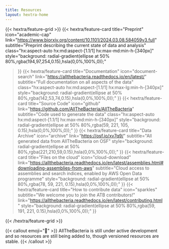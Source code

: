 ```yaml
---
title: Resources
layout: hextra-home
---
```


{{< hextra/feature-grid >}}
  {{< hextra/feature-card
    title="Preprint"
    icon="academic-cap"
    link="https://www.biorxiv.org/content/10.1101/2024.03.08.584059v3.full"
    subtitle="Preprint describing the current state of data and analysis"
    class="hx:aspect-auto hx:md:aspect-[1.1/1] hx:max-md:min-h-[340px]"
    style="background: radial-gradient(ellipse at 50% 80%,rgba(194,97,254,0.15),hsla(0,0%,100%,0));"
  >}}
  {{< hextra/feature-card
    title="Documentation"
    icon="document-search"
    link="https://allthebacteria.readthedocs.io/en/latest/"
    subtitle="Full documentation on all aspects of the data"
    class="hx:aspect-auto hx:md:aspect-[1.1/1] hx:max-lg:min-h-[340px]"
    style="background: radial-gradient(ellipse at 50% 80%,rgba(142,53,74,0.15),hsla(0,0%,100%,0));"
  >}}
  {{< hextra/feature-card
    title="Source Code"
    icon="github"
    link="https://github.com/AllTheBacteria/AllTheBacteria"
    subtitle="Code used to generate the data"
    class="hx:aspect-auto hx:md:aspect-[1.1/1] hx:max-md:min-h-[340px]"
    style="background: radial-gradient(ellipse at 50% 80%,rgba(59, 221, 105, 0.15),hsla(0,0%,100%,0));"
  >}}
  {{< hextra/feature-card
    title="Data Archive"
    icon="archive"
    link="https://osf.io/xv7q9/"
    subtitle="All generated data from AllTheBacteria on OSF"
    style="background: radial-gradient(ellipse at 50% 80%,rgba(221,210,59,0.15),hsla(0,0%,100%,0));"
  >}}
  {{< hextra/feature-card
    title="Files on the cloud"
    icon="cloud-download"
    link="https://allthebacteria.readthedocs.io/en/latest/assemblies.html#downloading-assemblies-from-aws"
    subtitle="Cloud access to assemblies and search indices, enabled by AWS Open Data programme"
    style="background: radial-gradient(ellipse at 50% 80%,rgba(78, 59, 221, 0.15),hsla(0,0%,100%,0));"
  >}}
  {{< hextra/feature-card
    title="How to contribute data"
    icon="sparkles"
    subtitle="We welcome you to join the ATB contributors!"
    link="https://allthebacteria.readthedocs.io/en/latest/contributing.html"
    style="background: radial-gradient(ellipse at 50% 80%,rgba(59, 191, 221, 0.15),hsla(0,0%,100%,0));"
  >}}

{{< /hextra/feature-grid >}}

{{< callout emoji="🧫" >}}
  AllTheBacteria is still under active development and so resources are still being added to, though versioned resources are stable.
{{< /callout >}}
